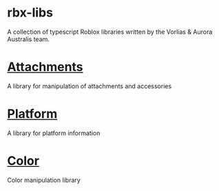 rbx-libs
===========
A collection of typescript Roblox libraries written by the Vorlias & Aurora Australis team.

[Attachments](https://github.com/roblox-aurora/rbx-libs/tree/master/rbx-attachments)
============
A library for manipulation of attachments and accessories

[Platform](https://github.com/roblox-aurora/rbx-libs/tree/master/rbx-platform)
===============
A library for platform information

[Color](https://github.com/roblox-aurora/rbx-libs/tree/master/rbx-color)
=================
Color manipulation library
